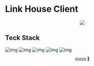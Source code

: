 # Link House Client

<div align="center">
    <img src="https://user-images.githubusercontent.com/34367843/128986457-d5abf25d-3db4-45c0-830c-daeb98a91cd9.png" />
</div>



## Teck Stack

![img](https://img.shields.io/badge/React-61DAFB?style=for-the-badge&logo=react&logoColor=black)
![img](https://img.shields.io/badge/Typescript-3178C6?style=for-the-badge&logo=typescript&logoColor=black)
![img](https://img.shields.io/badge/Ant_Design-0170FE?style=for-the-badge&logo=antdesign&logoColor=black)
![img](https://img.shields.io/badge/Redux-764ABC?style=for-the-badge&logo=redux&logoColor=black)
![img](https://img.shields.io/badge/Redux_Saga-999999?style=for-the-badge&logo=reduxSaga&logoColor=black)

<div align="center">
  <sub>
    <sup><a href="https://github.com/seonk94">@seonk</a></sup>
  </sub>
  <small>🍋</small>
</div>
